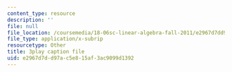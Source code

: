 ```yaml
---
content_type: resource
description: ''
file: null
file_location: /coursemedia/18-06sc-linear-algebra-fall-2011/e2967d7dd97ac5e815af3ac9099d1392_-eA2D_rIcNA.srt
file_type: application/x-subrip
resourcetype: Other
title: 3play caption file
uid: e2967d7d-d97a-c5e8-15af-3ac9099d1392
---
```

